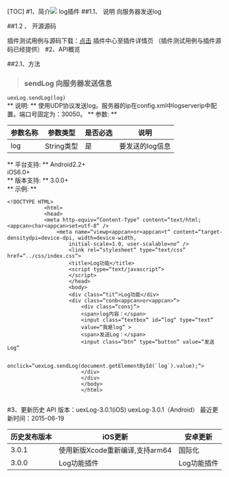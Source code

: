 [TOC]
 #1、简介[![](http://appcan-download.oss-cn-beijing.aliyuncs.com/%E5%85%AC%E6%B5%8B%2Fgf.png)]() 
log插件
##1.1、 说明
向服务器发送log

 
##1.2 、 开源源码


插件测试用例与源码下载：[点击](http://plugin.appcan.cn/details.html?id=178_index) 插件中心至插件详情页 （插件测试用例与插件源码已经提供）
 #2、API概览

 
##2.1、方法

> ### 			sendLog		向服务器发送信息		

`uexLog.sendLog(log)`					
**			说明:		**
使用UDP协议发送log。服务器的ip在config.xml中logserverip中配置。端口号固定为：30050。
**  			参数:		**

|  参数名称 | 参数类型  | 是否必选  |  说明 |
| ------------ | ------------ | ------------ | ------------ |
|  log | String类型 | 是 | 要发送的log信息 |
 
**  			平台支持:		**
Android2.2+					
iOS6.0+					
**  			版本支持:		**
3.0.0+					
**		示例:		**

```
<!DOCTYPE HTML>
            <html>
            <head>
            <meta http-equiv=“Content-Type“ content=“text/html; <appcan>char<appcan>set=utf-8“ />
                <meta name=“viewp<appcan>or<appcan>t“ content=“target-densitydpi=device-dpi, width=device-width,
                    initial-scale=1.0, user-scalable=no“ />
                    <link rel=“stylesheet“ type=“text/css“ href=“../css/index.css“>
                    <title>Log功能</title>
                    <script type=“text/javascript“>
                    </script>
                    </head>
                    <body>
                    <div class=“tit“>Log功能</div>
                    <div class=“conb<appcan>or<appcan>“>
                        <div class=“consj“>
                        <span>log内容：</span>
                        <input class=“textbox“ id=“log“ type=“text“
                        value=“我是log“ >
                        <span>发送Log：</span>
                        <input class=“btn“ type=“button“ value=“发送Log“
                        
                        onclick=“uexLog.sendLog(document.getElementById(`log`).value);“>
                        </div>
                        </div>
                        </body>
                        </html>
                    
```
#3、更新历史
API 版本：uexLog-3.0.1(iOS) uexLog-3.0.1（Android）
 最近更新时间：2015-06-19
 
|  历史发布版本 | iOS更新  | 安卓更新  |
| ------------ | ------------ | ------------ |
| 3.0.1  | 使用新版Xcode重新编译,支持arm64  | 国际化 |
| 3.0.0  | Log功能插件  | Log功能插件|
 